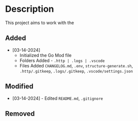 # Description

This project aims to work with the

## Added

- [03-14-2024]
  - Initialized the Go Mod file
  - Folders Added - `.http | .logs | .vscode`
  - Files Added `CHANGELOG.md`, `.env`, `structure-generate.sh`, `.http/.gitkeep`, `.logs/.gitkeep`, `.vscode/settings.json`

## Modified

- [03-14-2024] - Edited `README.md`, `.gitignore`

## Removed
